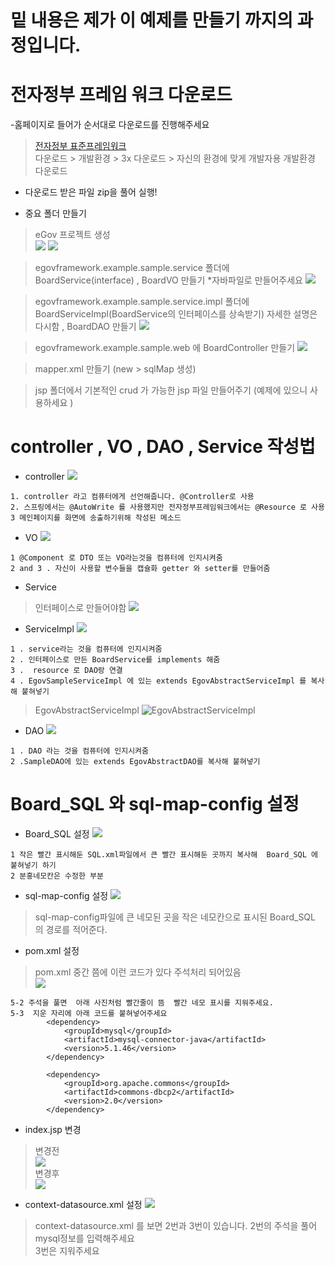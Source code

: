  # 밑 내용은 제가 이 예제를 만들기 까지의 과정입니다. 


# 전자정부 프레임 워크 다운로드
-홈페이지로 들어가 순서대로 다운로드를 진행해주세요
> [전자정부 표준프레임워크](https://www.egovframe.go.kr/home/main.do)  
> 다운로드 > 개발환경 > 3x 다운로드 > 자신의 환경에 맞게 개발자용 개발환경 다운로드

- 다운로드 받은 파일 zip을 풀어 실행!


-  중요 폴더 만들기
> eGov 프로젝트 생성  
![](https://blog.kakaocdn.net/dn/d3YCMj/btre1bOcb69/65cd2GxxInYwWDt2zqT5kk/img.jpg)
![](https://blog.kakaocdn.net/dn/SDxxo/btreYnPmMvo/yAccJI0szgO293ozh4WWC0/img.jpg)

 
> egovframework.example.sample.service 폴더에 BoardService(interface) , BoardVO 만들기  *자바파일로 만들어주세요
![](https://blog.kakaocdn.net/dn/Zq35s/btre5vLE1bo/CQ32ITKC2rsSgvFd7uPbZk/img.jpg)

> egovframework.example.sample.service.impl 폴더에 BoardServiceImpl(BoardService의 인터페이스를 상속받기) 자세한 설명은 다시함 , BoardDAO 만들기 
![](https://blog.kakaocdn.net/dn/bsejww/btreY4vg3Z0/hPY6LukkKQdJg4AJT35PrK/img.jpg)

> egovframework.example.sample.web 에 BoardController 만들기
![](https://blog.kakaocdn.net/dn/P8Eqt/btreYpGpMMp/wbvh1zMSKFs6xx5E7oFMSk/img.jpg)

> mapper.xml 만들기 (new > sqlMap 생성)
[](https://blog.kakaocdn.net/dn/JvEi8/btreX2EueRi/hx6DYkskPZsjKuhiUaY0yK/img.jpg)


> jsp 폴더에서 기본적인 crud 가 가능한 jsp 파일 만들어주기  (예제에 있으니 사용하세요 )
[](https://blog.kakaocdn.net/dn/b0L6uH/btre4OLGi0X/jsrj8sJwzPmOnaxihclLU1/img.jpg)

# controller , VO , DAO , Service  작성법
- controller
![](https://blog.kakaocdn.net/dn/eEdPWa/btre6lvgdgH/VsS7Afin65FAqZnhX7jqv0/img.jpg)
```
1. controller 라고 컴퓨터에게 선언해줍니다. @Controller로 사용 
2. 스프링에서는 @AutoWrite 를 사용했지만 전자정부프레임워크에서는 @Resource 로 사용 
3 메인페이지를 화면에 송출하기위해 작성된 메소드
```

- VO 
![](https://blog.kakaocdn.net/dn/by3pqs/btreY3wl8Wi/SNEtTKijdVJ3oUgKvcP15k/img.jpg)
```
1 @Component 로 DTO 또는 VO라는것을 컴퓨터에 인지시켜줌
2 and 3 . 자신이 사용할 변수들을 캡슐화 getter 와 setter를 만들어줌
```
 

- Service
> 인터페이스로 만들어야함
![](https://blog.kakaocdn.net/dn/m0Ky5/btre5a14U6L/44BILL4Q4eDTc1eaG6cm2k/img.jpg)

- ServiceImpl
![](https://blog.kakaocdn.net/dn/ohPDC/btre4NsuOlb/SAYnLM2kB0OISuVFw51wuK/img.jpg)
```
1 . service라는 것을 컴퓨터에 인지시켜줌
2 . 인터페이스로 만든 BoardService를 implements 해줌  
3 .  resource 로 DAO랑 연결
4 . EgovSampleServiceImpl 에 있는 extends EgovAbstractServiceImpl 를 복사해 붙혀넣기
```
> EgovAbstractServiceImpl 
![EgovAbstractServiceImpl](https://blog.kakaocdn.net/dn/qSu1u/btreX2EvmfT/dephyksMRHjRee9qGicwt0/img.jpg)
 



- DAO
![](https://blog.kakaocdn.net/dn/cgaG97/btreY07d8FN/KKNIO7VZ2hm5Ph6bLmiUNK/img.jpg)
```
1 . DAO 라는 것을 컴퓨터에 인지시켜줌 
2 .SampleDAO에 있는 extends EgovAbstractDAO를 복사해 붙혀넣기
```
 
# Board_SQL  와 sql-map-config 설정 
- Board_SQL 설정
![](https://blog.kakaocdn.net/dn/bvk12V/btre6m11YVV/VX5mK6JZVMpUWtVOaXaHGk/img.jpg)  
```
1 작은 빨간 표시해둔 SQL.xml파일에서 큰 빨간 표시해둔 곳까지 복사해  Board_SQL 에 붙혀넣기 하기
2 분홍네모칸은 수정한 부분   
```
 
- sql-map-config 설정
![](https://blog.kakaocdn.net/dn/bI01fr/btre0a9CPsF/cPKhY5cbQpSU0iBiByk7oK/img.jpg)  
> sql-map-config파일에 큰 네모된 곳을 작은 네모칸으로 표시된 Board_SQL 의 경로를 적어준다.
 
- pom.xml 설정  
> pom.xml 중간 쯤에 이런 코드가 있다 주석처리 되어있음  
![](https://blog.kakaocdn.net/dn/cc01lZ/btre6En296b/q5sMuNmf0jgTtqK78CsSpk/img.jpg) 
```
5-2 주석을 풀면  아래 사진처럼 빨간줄이 뜸  빨간 네모 표시를 지워주세요.
5-3  지운 자리에 아래 코드를 붙혀넣어주세요
        <dependency>
            <groupId>mysql</groupId>
            <artifactId>mysql-connector-java</artifactId>
            <version>5.1.46</version>
        </dependency>

 		<dependency>
			<groupId>org.apache.commons</groupId>
			<artifactId>commons-dbcp2</artifactId>
			<version>2.0</version>
		</dependency>
```

- index.jsp 변경 
> 변경전  
![](https://blog.kakaocdn.net/dn/cSjreb/btreY4aWiHp/yDrTVuALqzzHSCcHUWMBS1/img.jpg)  
> 변경후  
![](https://blog.kakaocdn.net/dn/bH8eJS/btre34VyycM/azETgdChF9XT9PktWkUAQK/img.jpg)


- context-datasource.xml 설정
![](https://blog.kakaocdn.net/dn/qPzLY/btre7IjruZ9/jnEDEiOoWvHbY1a3LZBsV0/img.jpg)  
> context-datasource.xml 를 보면  2번과 3번이 있습니다.
> 2번의 주석을 풀어 mysql정보를 입력해주세요  
> 3번은 지워주세요 
